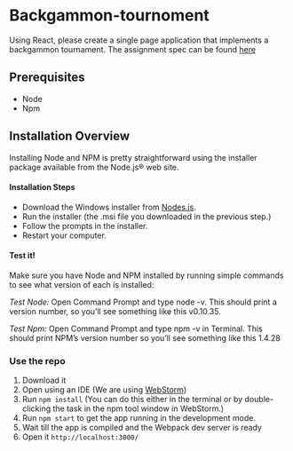 # Backgammon-tournoment

Using React, please create a single page application that implements a backgammon tournament.
The assignment spec can be found [here](https://docs.google.com/document/d/1SAuMONAOc2DatPa_JaAFdnbrGhZQ5ZyMk8bKgRMvSQY/)

## Prerequisites
- Node
- Npm

## Installation Overview

Installing Node and NPM is pretty straightforward using the installer package available from the Node.js® web site.

#### Installation Steps

 - Download the Windows installer from [Nodes.js](https://nodejs.org/en/).
 - Run the installer (the .msi file you downloaded in the previous step.)
 - Follow the prompts in the installer.
 - Restart your computer.


#### Test it!

Make sure you have Node and NPM installed by running simple commands to see what version of each is installed:

*Test Node:*
Open Command Prompt and type node -v. This should print a version number, so you’ll see something like this v0.10.35.

*Test Npm:*
Open Command Prompt and type npm -v in Terminal. This should print NPM’s version number so you’ll see something like this 1.4.28


### Use the repo
1. Download it
2. Open using an IDE (We are using [WebStorm](https://www.jetbrains.com/webstorm/download/)) 
3. Run `npm install` (You can do this either in the terminal or by double-clicking the task in the npm tool window in WebStorm.)
4. Run `npm start` to get the app running in the development mode.
5. Wait till the app is compiled and the Webpack dev server is ready
6. Open it `http://localhost:3000/`

